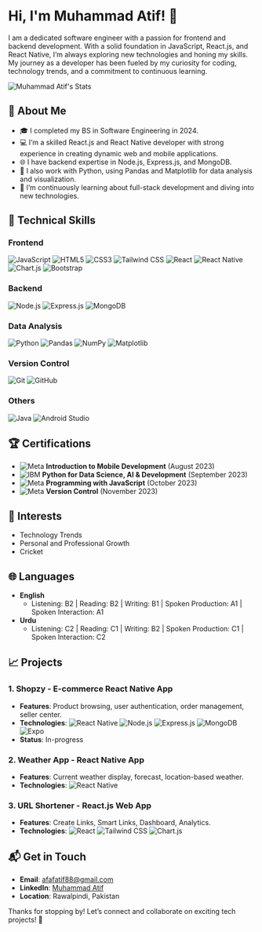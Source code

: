 # Hi, I'm Muhammad Atif! 👋

I am a dedicated software engineer with a passion for frontend and backend development. With a solid foundation in JavaScript, React.js, and React Native, I’m always exploring new technologies and honing my skills. My journey as a developer has been fueled by my curiosity for coding, technology trends, and a commitment to continuous learning.

![Muhammad Atif's Stats](https://github-readme-stats.vercel.app/api?username=Atif409&theme=vue-dark&show_icons=true&hide_border=true&count_private=true)

## 🚀 About Me

- 🎓 I completed my BS in Software Engineering in 2024.
- 💻 I’m a skilled React.js and React Native developer with strong experience in creating dynamic web and mobile applications.
- 🌐 I have backend expertise in Node.js, Express.js, and MongoDB.
- 🐍 I also work with Python, using Pandas and Matplotlib for data analysis and visualization.
- 🌱 I’m continuously learning about full-stack development and diving into new technologies.

## 💼 Technical Skills

### Frontend
![JavaScript](https://img.shields.io/badge/JavaScript-F7DF1E?style=for-the-badge&logo=javascript&logoColor=black)
![HTML5](https://img.shields.io/badge/HTML5-E34F26?style=for-the-badge&logo=html5&logoColor=white)
![CSS3](https://img.shields.io/badge/CSS3-1572B6?style=for-the-badge&logo=css3&logoColor=white)
![Tailwind CSS](https://img.shields.io/badge/Tailwind_CSS-38B2AC?style=for-the-badge&logo=tailwind-css&logoColor=white)
![React](https://img.shields.io/badge/React-61DAFB?style=for-the-badge&logo=react&logoColor=black)
![React Native](https://img.shields.io/badge/React_Native-61DAFB?style=for-the-badge&logo=react&logoColor=black)
![Chart.js](https://img.shields.io/badge/Chart.js-FF6384?style=for-the-badge&logo=chart-dot-js&logoColor=white)
![Bootstrap](https://img.shields.io/badge/Bootstrap-7952B3?style=for-the-badge&logo=bootstrap&logoColor=white)

### Backend
![Node.js](https://img.shields.io/badge/Node.js-339933?style=for-the-badge&logo=nodedotjs&logoColor=white)
![Express.js](https://img.shields.io/badge/Express.js-000000?style=for-the-badge&logo=express&logoColor=white)
![MongoDB](https://img.shields.io/badge/MongoDB-47A248?style=for-the-badge&logo=mongodb&logoColor=white)

### Data Analysis
![Python](https://img.shields.io/badge/Python-3776AB?style=for-the-badge&logo=python&logoColor=white)
![Pandas](https://img.shields.io/badge/Pandas-150458?style=for-the-badge&logo=pandas&logoColor=white)
![NumPy](https://img.shields.io/badge/NumPy-013243?style=for-the-badge&logo=numpy&logoColor=white)
![Matplotlib](https://img.shields.io/badge/Matplotlib-11557C?style=for-the-badge&logo=python&logoColor=white)

### Version Control
![Git](https://img.shields.io/badge/Git-F05032?style=for-the-badge&logo=git&logoColor=white)
![GitHub](https://img.shields.io/badge/GitHub-181717?style=for-the-badge&logo=github&logoColor=white)

### Others
![Java](https://img.shields.io/badge/Java-007396?style=for-the-badge&logo=java&logoColor=white)
![Android Studio](https://img.shields.io/badge/Android_Studio-3DDC84?style=for-the-badge&logo=android-studio&logoColor=white)

## 🏆 Certifications
- ![Meta](https://img.shields.io/badge/Meta-1877F2?style=for-the-badge&logo=meta&logoColor=white) **Introduction to Mobile Development** (August 2023)
- ![IBM](https://img.shields.io/badge/IBM-052FAD?style=for-the-badge&logo=ibm&logoColor=white) **Python for Data Science, AI & Development** (September 2023)
- ![Meta](https://img.shields.io/badge/Meta-1877F2?style=for-the-badge&logo=meta&logoColor=white) **Programming with JavaScript** (October 2023)
- ![Meta](https://img.shields.io/badge/Meta-1877F2?style=for-the-badge&logo=meta&logoColor=white) **Version Control** (November 2023)

## 🌱 Interests
- Technology Trends
- Personal and Professional Growth
- Cricket

## 🌐 Languages
- **English**
  - Listening: B2 | Reading: B2 | Writing: B1 | Spoken Production: A1 | Spoken Interaction: A1
- **Urdu**
  - Listening: C2 | Reading: C1 | Writing: B2 | Spoken Production: C1 | Spoken Interaction: C2

## 📈 Projects

### 1. **Shopzy** - E-commerce React Native App
- **Features**: Product browsing, user authentication, order management, seller center.
- **Technologies**: ![React Native](https://img.shields.io/badge/React_Native-61DAFB?style=for-the-badge&logo=react&logoColor=black) ![Node.js](https://img.shields.io/badge/Node.js-339933?style=for-the-badge&logo=nodedotjs&logoColor=white) ![Express.js](https://img.shields.io/badge/Express.js-000000?style=for-the-badge&logo=express&logoColor=white) ![MongoDB](https://img.shields.io/badge/MongoDB-47A248?style=for-the-badge&logo=mongodb&logoColor=white) ![Expo](https://img.shields.io/badge/Expo-000000?style=for-the-badge&logo=expo&logoColor=white)
- **Status**: In-progress

### 2. **Weather App** - React Native App
- **Features**: Current weather display, forecast, location-based weather.
- **Technologies**: ![React Native](https://img.shields.io/badge/React_Native-61DAFB?style=for-the-badge&logo=react&logoColor=black)

### 3. **URL Shortener** - React.js Web App
- **Features**: Create Links, Smart Links, Dashboard, Analytics.
- **Technologies**: ![React](https://img.shields.io/badge/React-61DAFB?style=for-the-badge&logo=react&logoColor=black) ![Tailwind CSS](https://img.shields.io/badge/Tailwind_CSS-38B2AC?style=for-the-badge&logo=tailwind-css&logoColor=white) ![Chart.js](https://img.shields.io/badge/Chart.js-FF6384?style=for-the-badge&logo=chart-dot-js&logoColor=white)

## 📬 Get in Touch
- **Email**: afafatif88@gmail.com
- **LinkedIn**: [Muhammad Atif](https://linkedin.com/in/muhammad-atif-8a243a268/)
- **Location**: Rawalpindi, Pakistan

Thanks for stopping by! Let’s connect and collaborate on exciting tech projects! 🚀
